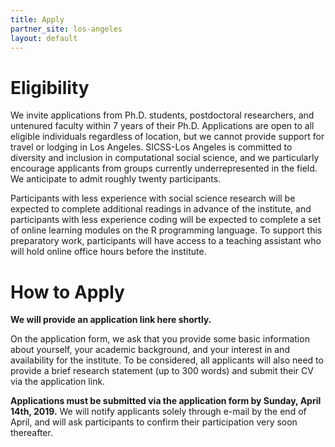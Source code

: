 ```yaml
---
title: Apply
partner_site: los-angeles
layout: default
---
```


# Eligibility

We invite applications from Ph.D. students, postdoctoral researchers, and untenured faculty within 7 years of their Ph.D. Applications are open to all eligible individuals regardless of location, but we cannot provide support for travel or lodging in Los Angeles. SICSS-Los Angeles is committed to diversity and inclusion in computational social science, and we particularly encourage applicants from groups currently underrepresented in the field. We anticipate to admit roughly twenty participants.


Participants with less experience with social science research will be expected to complete additional readings in advance of the institute, and participants with less experience coding will be expected to complete a set of online learning modules on the R programming language. To support this preparatory work, participants will have access to a teaching assistant who will hold online office hours before the institute.


# How to Apply

**We will provide an application link here shortly.**

On the application form, we ask that you provide some basic information about yourself, your academic background, and your interest in and availability for the institute. To be considered, all applicants will also need to provide a brief research statement (up to 300 words) and submit their CV via the application link.

**Applications must be submitted via the application form by Sunday, April 14th, 2019.** We will notify applicants solely through e-mail by the end of April, and will ask participants to confirm their participation very soon thereafter. 


<!---
This is commented out: Kindly send all inquiries to [sicss.chicago@gmail.com](mailto:sicss.chicago@gmail.com).
---
